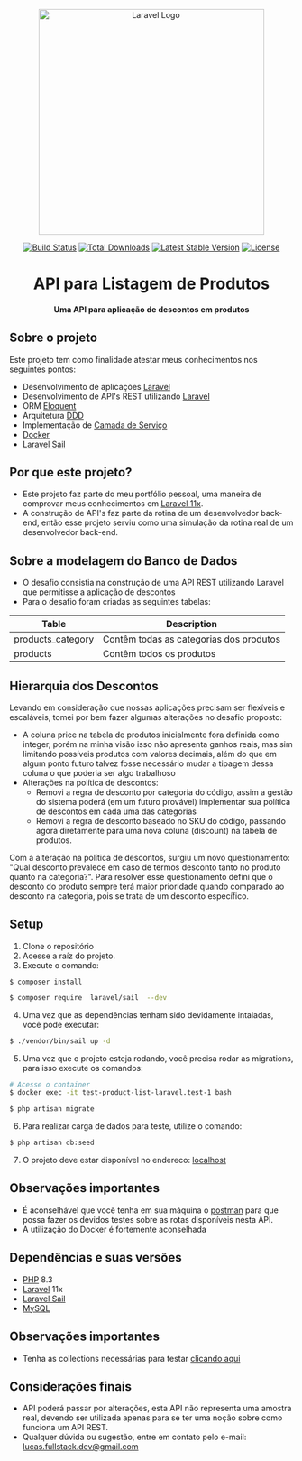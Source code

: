 
<p align="center"><a href="https://laravel.com" target="_blank"><img src="https://raw.githubusercontent.com/laravel/art/master/logo-lockup/5%20SVG/2%20CMYK/1%20Full%20Color/laravel-logolockup-cmyk-red.svg" width="400" alt="Laravel Logo"></a></p>

<p align="center">
<a href="https://github.com/laravel/framework/actions"><img src="https://github.com/laravel/framework/workflows/tests/badge.svg" alt="Build Status"></a>
<a href="https://packagist.org/packages/laravel/framework"><img src="https://img.shields.io/packagist/dt/laravel/framework" alt="Total Downloads"></a>
<a href="https://packagist.org/packages/laravel/framework"><img src="https://img.shields.io/packagist/v/laravel/framework" alt="Latest Stable Version"></a>
<a href="https://packagist.org/packages/laravel/framework"><img src="https://img.shields.io/packagist/l/laravel/framework" alt="License"></a>
</p>

<h1 align="center">API para Listagem de Produtos</h1>
<h4 align="center">Uma API para aplicação de descontos em produtos</h4>

## Sobre o projeto
Este projeto tem como finalidade atestar meus conhecimentos nos seguintes pontos:
 
- Desenvolvimento de aplicações [Laravel](https://laravel.com/)
- Desenvolvimento de API's REST utilizando [Laravel](https://laravel.com/)
- ORM [Eloquent](https://laravel.com/docs/11.x/eloquent)
- Arquitetura [DDD](https://medium.com/cwi-software/domain-driven-design-do-in%C3%ADcio-ao-c%C3%B3digo-569b23cb3d47)
- Implementação de [Camada de Serviço](https://davislevine.medium.com/service-design-patterns-930203c8df37)
- [Docker](https://www.docker.com/)
- [Laravel Sail](https://laravel.com/docs/11.x/sail)

## Por que este projeto?
- Este projeto faz parte do meu portfólio pessoal, uma maneira de comprovar meus conhecimentos em [Laravel 11x](https://laravel.com/).
- A construção de API's faz parte da rotina de um desenvolvedor back-end, então esse projeto serviu como uma simulação da rotina real de um desenvolvedor back-end.

## Sobre a modelagem do Banco de Dados
- O desafio consistia na construção de uma API REST utilizando Laravel que permitisse a aplicação de descontos 
- Para o desafio foram criadas as seguintes tabelas:
	
| Table | Description |
| ------------| --- |
| products_category | Contêm todas as categorias dos produtos |
| products | Contêm todos os produtos |

## Hierarquia dos Descontos
Levando em consideração que nossas aplicações precisam ser flexíveis e escaláveis, tomei por bem fazer algumas alterações no desafio proposto:

- A coluna price na tabela de produtos inicialmente fora definida como integer, porém na minha visão isso não apresenta ganhos reais, mas sim limitando possíveis produtos com valores decimais, além do que em algum ponto futuro talvez fosse necessário mudar a tipagem dessa coluna o que poderia ser algo trabalhoso
- Alterações na política de descontos:
	- Removi a regra de desconto por categoria do código, assim a gestão do sistema poderá (em um futuro provável) implementar sua política de descontos em cada uma das categorias
	- Removi a regra de desconto baseado no SKU do código, passando agora diretamente para uma nova coluna (discount) na tabela de produtos.

Com a alteração na política de descontos, surgiu um novo questionamento: "Qual desconto prevalece em caso de termos desconto tanto no produto quanto na categoria?". Para resolver esse questionamento defini que o desconto do produto sempre terá maior prioridade quando comparado ao desconto na categoria, pois se trata de um desconto específico.


## Setup
1. Clone o repositório
2. Acesse a raíz do projeto. 
3. Execute o comando:

```
$ composer install
```
```bash
$ composer require  laravel/sail  --dev
```
4. Uma vez que as dependências tenham sido devidamente intaladas, você pode executar:
```bash
$ ./vendor/bin/sail up -d
```
5. Uma vez que o projeto esteja rodando, você precisa rodar as migrations, para isso execute os comandos:
```bash
# Acesse o container
$ docker exec -it test-product-list-laravel.test-1 bash
```
```bash
$ php artisan migrate
```
6. Para realizar carga de dados para teste, utilize o comando:
```bash
$ php artisan db:seed
```
7. O projeto deve estar disponível no endereco: [localhost](http://localhost:3000/) 

## Observações importantes
- É aconselhável que você tenha em sua máquina o [postman](https://www.postman.com/) para que possa fazer os devidos testes sobre as rotas disponíveis nesta API.
- A utilização do Docker é fortemente aconselhada

## Dependências e suas versões
- [PHP](https://www.php.net/releases/8.3/en.php) 8.3
- [Laravel](https://laravel.com/docs/11.x) 11x
- [Laravel Sail](https://laravel.com/docs/11.x/sail)
- [MySQL](https://www.mysql.com/)

## Observações importantes
- Tenha as collections necessárias para testar [clicando aqui](https://github.com/lucasfullstackdev/test-product-list/blob/main/API%20Documentation.postman_collection.json)

## Considerações finais
- API poderá passar por alterações, esta API não representa uma amostra real, devendo ser utilizada apenas para se ter uma noção sobre como funciona um API REST.
- Qualquer dúvida ou sugestão, entre em contato pelo e-mail: lucas.fullstack.dev@gmail.com
